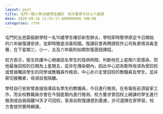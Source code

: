 ```yaml
---
layout: post
title: 屯門一間小學10歲學生確診　校方暫停今日小六復課
date: 2020-09-16 11:53:17.000000000 +08:00
categories: rthk
---
```


屯門的五邑鄒振猷學校一名10歲學生確診新型肺炎，學校即時暫停原定今日開始的六年級復課安排，並即時徹底消毒校園。復課前會再聘請校外公司負責噴消毒塗層，在下星期三，小一、五及六年級則如期恢復面授課程。

校方表示，衞生防護中心根據該名學生的發病時間，判斷他在上星期六受感染，而他最後回校的日期為上星期五，並非在傳染期內，因此中心認為暫時毋須為曾回校或曾接觸該學生的同學或教職員作檢測，中心亦介定曾回校的教職員及學生，並非密切接觸者，毋須自我隔離。

學校自行安排曾直接指導該名學生的教職員，今日進行檢測，在有報告前須留家工作，而全校教職員亦會在今個星期內進行檢測。校方要求曾回校上網課的學生進行檢測或自我隔離14天才可回校，家長如對復課感到憂慮，亦可選擇在家學習，校方會提供實時網課。
